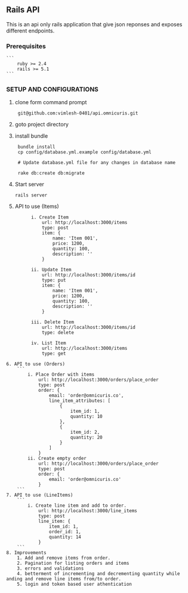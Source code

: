 ## Rails API
 This is an api only rails application that give json reponses and exposes different endpoints.

  ### Prerequisites
    
    ```
        ruby >= 2.4
        rails >= 5.1
    ```

  ### SETUP AND CONFIGURATIONS
  1. clone form command prompt
     ```
      git@github.com:vimlesh-0401/api.omnicuris.git
     ```
  2. goto project directory

  3. install bundle
     ```
      bundle install
      cp config/database.yml.example config/database.yml
      
      # Update database.yml file for any changes in database name
      
      rake db:create db:migrate
     ```
  4. Start server
        ```
        rails server
        ```
  5. API to use (Items)
      ```
            i. Create Item
                url: http://localhost:3000/items
                type: post
                item: {
                    name: 'Item 001',
                    price: 1200,
                    quantity: 100,
                    description: ''
                }
        
            ii. Update Item
                url: http://localhost:3000/items/id
                type: put
                item: {
                    name: 'Item 001',
                    price: 1200,
                    quantity: 100,
                    description: ''
                }
                
            iii. Delete Item
                url: http://localhost:3000/items/id
                type: delete
                
            iv. List Item
                url: http://localhost:3000/items
                type: get
        ``` 
    6. API to use (Orders)
        ```
            i. Place Order with items
                url: http://localhost:3000/orders/place_order
                type: post
                order: {
                    email: 'order@omnicuris.co',
                    line_item_attributes: [
                        {
                            item_id: 1,
                            quantity: 10
                        },
                        {
                            item_id: 2,
                            quantity: 20
                        }
                    ]
                }
            ii. Create empty order
                url: http://localhost:3000/orders/place_order
                type: post
                order: {
                    email: 'order@omnicuris.co'
                }
        ```
    7. API to use (LineItems)
        ```
            i. Create line item and add to order.
                url: http://localhost:3000/line_items
                type: post
                line_item: {
                    item_id: 1,
                    order_id: 1,
                    quantity: 14
                }
        ```
    8. Improvements
        1. Add and remove items from order.
        2. Pagination for listing orders and items
        3. errors and validations 
        4. betterment of incrementing and decrementing quantity while anding and remove line items from/to order.
        5. login and token based user athentication
